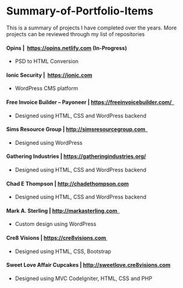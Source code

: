 # Summary-of-Portfolio-Items
This is a summary of projects I have completed over the years.  More projects can be reviewed through my list of repositories

#### Opins |  https://opins.netlify.com (In-Progress)
* PSD to HTML Conversion

#### Ionic Security |  https://ionic.com
* WordPress CMS platform 

#### Free Invoice Builder – Payoneer | https://freeinvoicebuilder.com/  
* Designed using HTML, CSS and WordPress backend 

#### Sims Resource Group | http://simsresourcegroup.com  
* Designed using WordPress 

#### Gathering Industries | https://gatheringindustries.org/ 	 				
* Designed using HTML, CSS and WordPress backend

#### Chad E Thompson | http://chadethompson.com 
* Designed using HTML, CSS and WordPress backend
 
#### Mark A. Sterling | http://markasterling.com  
* Custom design using WordPress 
  
#### Cre8 Visions | https://cre8visions.com 
* Designed using HTML, CSS, Bootstrap 
 
#### Sweet Love Affair Cupcakes | http://sweetlove.cre8visions.com
* Designed using MVC CodeIgniter, HTML, CSS and PHP 


